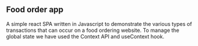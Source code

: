 ## Food order app
A simple react SPA written in Javascript to demonstrate the various types of transactions that can occur on a food ordering website.
To manage the global state we have used the Context API and useContext hook.